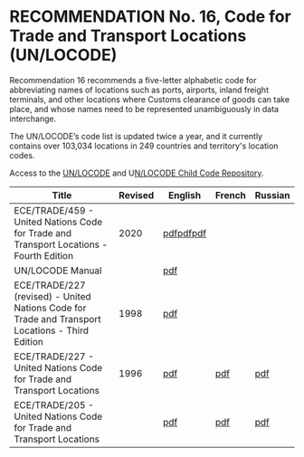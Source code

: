 # RECOMMENDATION No. 16, Code for Trade and Transport Locations (UN/LOCODE)

Recommendation 16 recommends a five-letter alphabetic code for abbreviating names of locations such as ports, airports, inland freight terminals, and other locations where Customs clearance of goods can take place, and whose names need to be represented unambiguously in data interchange.

The UN/LOCODE’s code list is updated twice a year, and it currently contains over 103,034 locations in 249 countries and territory's location codes.

Access to the [UN/LOCODE](https://unece.org/node/8379) and U[N/LOCODE Child Code Repository](https://unece.org/node/19521).


| Title | Revised | English | French | Russian |
| --- | --- | --- | --- | --- |
|ECE/TRADE/459 - United Nations Code for Trade and Transport Locations - Fourth Edition|2020|[pdf](./editions&revisions/Rec16-ECE-TRADE-459E.pdf)[pdf](./editions&revisions/Rec16-ECE-TRADE-459F.pdf)[pdf](./editions&revisions/Rec16-ECE-TRADE-459R.pdf)|
|UN/LOCODE Manual||[pdf](./editions&revisions/unlocode_manual.pdf)||| 		
|ECE/TRADE/227 (revised) - United Nations Code for Trade and Transport Locations - Third Edition|1998|[pdf](./editions&revisions/rec16_3rd_1998_ecetrd227.pdf)|||
|ECE/TRADE/227 - United Nations Code for Trade and Transport Locations|1996|[pdf](./editions&revisions/rec16_ece-trd-227E.pdf)|[pdf](./editions&revisions/rec16_ece-trd-227F.pdf)|[pdf](./editions&revisions/rec16_ece-trd-227R.pdf)|||
|ECE/TRADE/205 - United Nations Code for Trade and Transport Locations||[pdf](./editions&revisions/rec16_ece-trd-205E.pdf)|[pdf](./editions&revisions/rec16_ece-trd-205E_0.pdf)|[pdf](./editions&revisions/rec16_ece-trd-205R.pdf) 